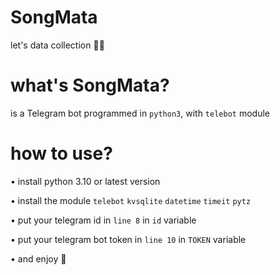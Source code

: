 # SongMata
let's data collection 🤷🏻

# what's SongMata?
is a Telegram bot programmed in ``python3``, with ``telebot`` module

# how to use?
• install python 3.10 or latest version

• install the module ``telebot`` ``kvsqlite`` ``datetime`` ``timeit`` ``pytz``

• put your telegram id in ``line 8`` in ``id`` variable

• put your telegram bot token in ``line 10`` in ``TOKEN`` variable

• and enjoy 👾
